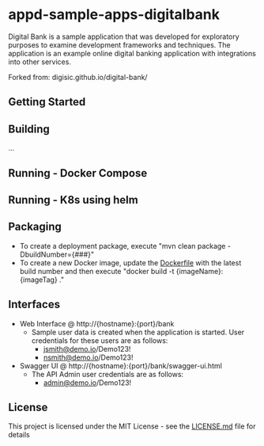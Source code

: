 # appd-sample-apps-digitalbank

Digital Bank is a sample application that was developed for exploratory purposes to examine development frameworks and techniques. The application is an example online digital banking application with integrations into other services.

Forked from: digisic.github.io/digital-bank/

## Getting Started

## Building
...

## Running - Docker Compose

## Running - K8s using helm


## Packaging

* To create a deployment package, execute "mvn clean package -DbuildNumber={###}"
* To create a new Docker image, update the [Dockerfile](Dockerfile) with the latest build number and then execute "docker build -t {imageName}:{imageTag} ."

## Interfaces

* Web Interface @ http://{hostname}:{port}/bank
  * Sample user data is created when the application is started. User credentials for these users are as follows:
    * jsmith@demo.io/Demo123!
    * nsmith@demo.io/Demo123!
* Swagger UI @ http://{hostname}:{port}/bank/swagger-ui.html
  * The API Admin user credentials are as follows:
    * admin@demo.io/Demo123!

## License

This project is licensed under the MIT License - see the [LICENSE.md](LICENSE.md) file for details

